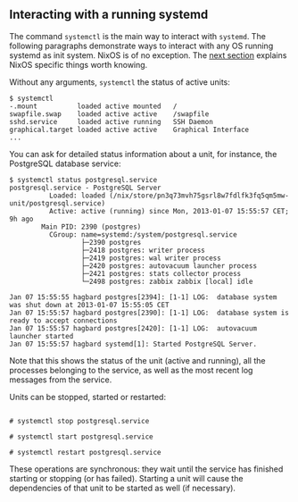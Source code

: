 ## Interacting with a running systemd

The command `systemctl` is the main way to interact with `systemd`. The following paragraphs demonstrate ways to interact with any OS running systemd as init system. NixOS is of no exception. The [next section](#sect-nixos-systemd-nixos "systemd in NixOS") explains NixOS specific things worth knowing.

Without any arguments, `systemctl` the status of active units:

```programlisting
$ systemctl
-.mount          loaded active mounted   /
swapfile.swap    loaded active active    /swapfile
sshd.service     loaded active running   SSH Daemon
graphical.target loaded active active    Graphical Interface
...
```

You can ask for detailed status information about a unit, for instance, the PostgreSQL database service:

```programlisting
$ systemctl status postgresql.service
postgresql.service - PostgreSQL Server
          Loaded: loaded (/nix/store/pn3q73mvh75gsrl8w7fdlfk3fq5qm5mw-unit/postgresql.service)
          Active: active (running) since Mon, 2013-01-07 15:55:57 CET; 9h ago
        Main PID: 2390 (postgres)
          CGroup: name=systemd:/system/postgresql.service
                  ├─2390 postgres
                  ├─2418 postgres: writer process
                  ├─2419 postgres: wal writer process
                  ├─2420 postgres: autovacuum launcher process
                  ├─2421 postgres: stats collector process
                  └─2498 postgres: zabbix zabbix [local] idle

Jan 07 15:55:55 hagbard postgres[2394]: [1-1] LOG:  database system was shut down at 2013-01-07 15:55:05 CET
Jan 07 15:55:57 hagbard postgres[2390]: [1-1] LOG:  database system is ready to accept connections
Jan 07 15:55:57 hagbard postgres[2420]: [1-1] LOG:  autovacuum launcher started
Jan 07 15:55:57 hagbard systemd[1]: Started PostgreSQL Server.
```

Note that this shows the status of the unit (active and running), all the processes belonging to the service, as well as the most recent log messages from the service.

Units can be stopped, started or restarted:

```programlisting

# systemctl stop postgresql.service

# systemctl start postgresql.service

# systemctl restart postgresql.service

```

These operations are synchronous: they wait until the service has finished starting or stopping (or has failed). Starting a unit will cause the dependencies of that unit to be started as well (if necessary).
